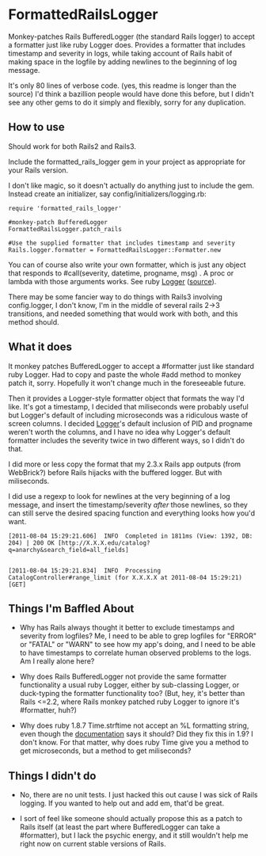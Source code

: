 # FormattedRailsLogger

Monkey-patches Rails BufferedLogger (the standard Rails logger) to accept a formatter just like ruby Logger does. Provides a formatter that includes timestamp and severity in logs, while taking account of Rails habit of making space in the logfile by adding newlines to the beginning of log message. 

It's only 80 lines of verbose code. (yes, this readme is longer than the source) I'd think a bazillion people would have done this before, but I didn't see any other gems to do it simply and flexibly, sorry for any duplication. 

## How to use

Should work for both Rails2 and Rails3. 

Include the formatted_rails_logger gem in your project as appropriate for your Rails version. 

I don't like magic, so it doesn't actually do anything just to include the gem. Instead create an initializer, say config/initializers/logging.rb:

    require 'formatted_rails_logger'
    
    #monkey-patch BufferedLogger
    FormattedRailsLogger.patch_rails
    
    #Use the supplied formatter that includes timestamp and severity
    Rails.logger.formatter = FormattedRailsLogger::Formatter.new
    
You can of course also write your own formatter, which is just any
object that responds to #call(severity, datetime, progname, msg) . A proc or lambda with those arguments works. See ruby [Logger](http://www.ruby-doc.org/stdlib/libdoc/logger/rdoc/classes/Logger.html) ([source](https://github.com/ruby/ruby/blob/trunk/lib/logger.rb)).  
    
There may be some fancier way to do things with Rails3 involving config.logger, I don't know, I'm in the middle of several rails 2->3 transitions, and needed something that would work with both, and this method should. 

## What it does

It monkey patches BufferedLogger to accept a #formatter just like standard ruby Logger. Had to copy and paste the whole #add method to monkey patch it, sorry. Hopefully it won't change much in the foreseeable future. 

Then it provides a Logger-style formatter object that formats the way I'd like. It's got a timestamp, I decided that miliseconds were probably useful but Logger's default of including microseconds was a ridiculous waste of screen columns. I decided [Logger](https://github.com/ruby/ruby/blob/trunk/lib/logger.rb)'s default inclusion of PID and progname weren't worth the columns, and I have no idea why Logger's default formatter includes the severity twice in two different ways, so I didn't do that. 

I did more or less copy the format that my 2.3.x Rails app outputs (from WebBrick?) before Rails hijacks with the buffered logger. But with miliseconds. 

I did use a regexp to look for newlines at the very beginning of a log message, and insert the timestamp/severity _after_ those newlines, so they can still serve the desired spacing function and everything looks how you'd want. 

    [2011-08-04 15:29:21.606]  INFO  Completed in 1811ms (View: 1392, DB: 204) | 200 OK [http://X.X.X.edu/catalog?q=anarchy&search_field=all_fields]


    [2011-08-04 15:29:21.834]  INFO  Processing CatalogController#range_limit (for X.X.X.X at 2011-08-04 15:29:21) [GET]


## Things I'm Baffled About

* Why has Rails always thought it better to exclude timestamps and severity from logfiles? Me, I need to be able to grep logfiles for "ERROR" or "FATAL" or "WARN" to see how my app's doing, and I need to be able to have timestamps to correlate human observed problems to the logs. Am I really alone here? 

* Why does Rails BufferedLogger not provide the same formatter functionality a usual ruby Logger, either by sub-classing Logger, or duck-typing the formatter functionality too?  (But, hey, it's better than Rails <=2.2, where Rails monkey patched ruby Logger to ignore it's #formatter, huh?)

* Why does ruby 1.8.7 Time.strftime not accept an %L formatting string, even though the [documentation](http://www.ruby-doc.org/core/classes/Time.html#M000392) says it should? Did they fix this in 1.9? I don't know. For that matter, why does ruby Time give you a method to get microseconds, but a method to get miliseconds?

## Things I didn't do

* No, there are no unit tests. I just hacked this out cause I was sick of Rails logging. If you wanted to help out and add em, that'd be great.

* I sort of feel like someone should actually propose this as a patch to Rails itself (at least the part where BufferedLogger can take a #formatter), but I lack the psychic energy, and it still wouldn't help me right now on current stable versions of Rails. 


